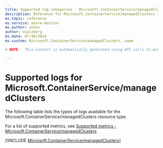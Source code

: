 ```yaml
---
title: Supported log categories - Microsoft.ContainerService/managedClusters
description: Reference for Microsoft.ContainerService/managedClusters in Azure Monitor Logs.
ms.topic: reference
ms.service: azure-monitor
ms.author: orens
author: osalzberg
ms.date: 07/30/2024
ms.custom: Microsoft.ContainerService/managedClusters, naam

# NOTE:  This content is automatically generated using API calls to Azure. Any edits made on these files will be overwritten in the next run of the script. 

---
```





# Supported logs for Microsoft.ContainerService/managedClusters  
The following table lists the types of logs available for the Microsoft.ContainerService/managedClusters resource type.
  
  
  
For a list of supported metrics, see [Supported metrics - Microsoft.ContainerService/managedClusters](../supported-metrics/microsoft-containerservice-managedclusters-metrics.md)  
  

  
[!INCLUDE [Microsoft.ContainerService/managedClusters](./includes/microsoft-containerservice-managedclusters-logs-include.md)]  
  

